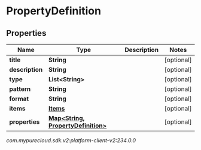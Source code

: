 # PropertyDefinition


## Properties

| Name | Type | Description | Notes |
| ------------ | ------------- | ------------- | ------------- |
| **title** | **String** |  |  [optional] |
| **description** | **String** |  |  [optional] |
| **type** | **List&lt;String&gt;** |  |  [optional] |
| **pattern** | **String** |  |  [optional] |
| **format** | **String** |  |  [optional] |
| **items** | [**Items**](Items) |  |  [optional] |
| **properties** | [**Map&lt;String, PropertyDefinition&gt;**](PropertyDefinition) |  |  [optional] |




_com.mypurecloud.sdk.v2:platform-client-v2:234.0.0_
